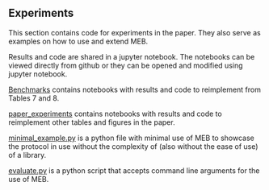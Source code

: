 ## Experiments

This section contains code for experiments in the paper. They also serve as examples on how to use and extend MEB.

Results and code are shared in a jupyter notebook. The notebooks can be viewed directly from github or they can be opened and modified using jupyter notebook.

[Benchmarks](Benchmarks) contains notebooks with results and code to reimplement from Tables 7 and 8.

[paper_experiments](paper_experiments) contains notebooks with results and code to reimplement other tables and figures in the paper.

[minimal_example.py](minimal_example.py) is a python file with minimal use of MEB to showcase the protocol in use without the complexity of (also without the ease of use) of a library.

[evaluate.py](evaluate.py) is a python script that accepts command line arguments for the use of MEB.

